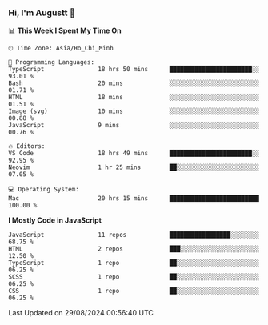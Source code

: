 ### Hi, I'm Augustt 👋

<!--START_SECTION:waka-->
📊 **This Week I Spent My Time On** 

```text
🕑︎ Time Zone: Asia/Ho_Chi_Minh

💬 Programming Languages: 
TypeScript               18 hrs 50 mins      ███████████████████████░░   93.01 % 
Bash                     20 mins             ░░░░░░░░░░░░░░░░░░░░░░░░░   01.71 % 
HTML                     18 mins             ░░░░░░░░░░░░░░░░░░░░░░░░░   01.51 % 
Image (svg)              10 mins             ░░░░░░░░░░░░░░░░░░░░░░░░░   00.88 % 
JavaScript               9 mins              ░░░░░░░░░░░░░░░░░░░░░░░░░   00.76 % 

🔥 Editors: 
VS Code                  18 hrs 49 mins      ███████████████████████░░   92.95 % 
Neovim                   1 hr 25 mins        ██░░░░░░░░░░░░░░░░░░░░░░░   07.05 % 

💻 Operating System: 
Mac                      20 hrs 15 mins      █████████████████████████   100.00 % 
```

**I Mostly Code in JavaScript** 

```text
JavaScript               11 repos            █████████████████░░░░░░░░   68.75 % 
HTML                     2 repos             ███░░░░░░░░░░░░░░░░░░░░░░   12.50 % 
TypeScript               1 repo              ██░░░░░░░░░░░░░░░░░░░░░░░   06.25 % 
SCSS                     1 repo              ██░░░░░░░░░░░░░░░░░░░░░░░   06.25 % 
CSS                      1 repo              ██░░░░░░░░░░░░░░░░░░░░░░░   06.25 % 
```




 Last Updated on 29/08/2024 00:56:40 UTC
<!--END_SECTION:waka-->

